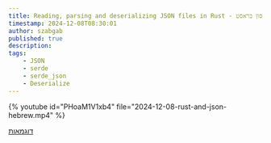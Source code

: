 ```yaml
---
title: Reading, parsing and deserializing JSON files in Rust - קריאת קבצי ג'ייסון בראסט
timestamp: 2024-12-08T08:30:01
author: szabgab
published: true
description:
tags:
    - JSON
    - serde
    - serde_json
    - Deserialize
---
```



{% youtube id="PHoaM1V1xb4" file="2024-12-08-rust-and-json-hebrew.mp4" %}

[דוגמאות](https://rust.code-maven.com/slides/rust/json)
